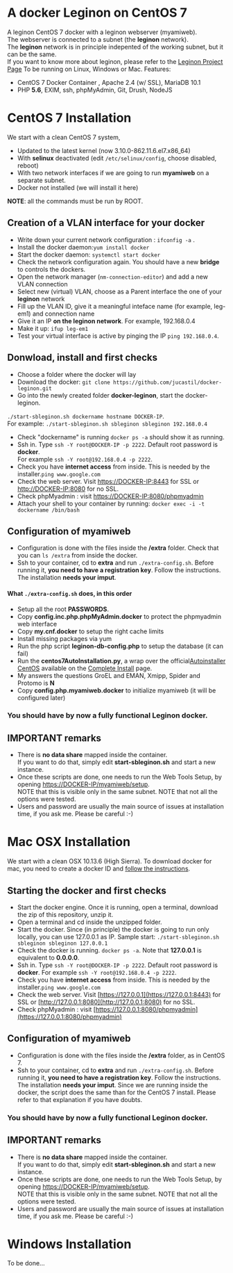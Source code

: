 # A docker Leginon on CentOS 7
A leginon CentOS 7 docker with a leginon webserver (myamiweb).  
The webserver is connected to a subnet (the **leginon** network).  
The **leginon** network is in principle indepented of the working subnet, but it can be the same.  
If you want to know more about leginon, please refer to the [Leginon Project Page](http://emg.nysbc.org/redmine/projects/leginon/wiki/Leginon_Homepage)
To be running on Linux, Windows or Mac. Features:  
- CentOS 7 Docker Container , Apache 2.4 (w/ SSL), MariaDB 10.1
- PHP **5.6**, EXIM, ssh, phpMyAdmin, Git, Drush, NodeJS

# CentOS 7 Installation

We start with a clean CentOS 7 system,   
- Updated to the latest kernel (now 3.10.0-862.11.6.el7.x86_64) 
- With **selinux** deactivated (edit ``/etc/selinux/config``, choose disabled, reboot)  
- With two network interfaces if we are going to run **myamiweb** on a separate subnet.
- Docker not installed (we will install it here) 
 
**NOTE**: all the commands must be run by ROOT.   

## Creation of a VLAN interface for your docker     
- Write down your current network configuration : ``ifconfig -a`` .  
- Install the docker daemon:``yum install docker``      
- Start the docker daemon: ``systemctl start docker``  
- Check the network configuration again. You should have a new **bridge** to controls the dockers.   
- Open the network manager (``nm-connection-editor``) and add a new VLAN connection    
- Select new (virtual) VLAN, choose as a Parent interface the one of your **leginon** network    
- Fill up the VLAN ID, give it a meaningful inteface name (for example, leg-em1) and connection name    
- Give it an IP **on the leginon network**. For example, 192.168.0.4      
- Make it up: ``ifup leg-em1``  
- Test your virtual interface is active by pinging the IP ``ping 192.168.0.4``. 

## Donwload, install and first checks
- Choose a folder where the docker will lay  
- Download the docker: ``git clone https://github.com/jucastil/docker-leginon.git``  
- Go into the newly created folder **docker-leginon**, start the docker-leginon.  
    
``./start-sbleginon.sh dockername hostname DOCKER-IP``.  
For example: ``./start-sbleginon.sh sbleginon sbleginon 192.168.0.4``     

- Check "dockername" is running ``docker ps -a`` should show it as running.
- Ssh in. Type ``ssh -Y root@DOCKER-IP -p 2222``. Default root password is **docker**.   
For example ``ssh -Y root@192.168.0.4 -p 2222``.
- Check you have **internet access** from inside. This is needed by the installer.``ping www.google.com``  
- Check the web server. Visit [https://DOCKER-IP:8443](https://DOCKER-IP:8443) for SSL or [http://DOCKER-IP:8080](http://DOCKER-IP:8080) for no SSL.
- Check phpMyadmin : visit [https://DOCKER-IP:8080/phpmyadmin](https://DOCKER-IP:8080/phpmyadmin)
- Attach your shell to your container by running: ``docker exec -i -t dockername /bin/bash``

## Configuration of myamiweb    
- Configuration is done with the files inside the **/extra** folder. Check that you can ``ls /extra`` from inside the docker.
- Ssh to your container, cd to **extra** and run ``./extra-config.sh``. Before running it, **you need to have a registration key**. Follow the instructions. The installation **needs your imput**. 

#### What ``./extra-config.sh`` does, in this order   
  * Setup all the root **PASSWORDS**. 
  * Copy __config.inc.php.phpMyAdmin.docker__ to protect the phpmyadmin web interface
  * Copy __my.cnf.docker__ to setup the right cache limits 
  * Install missing packages via yum  
  * Run the php script __leginon-db-config.php__ to setup the database (it can fail)
  * Run the  __centos7AutoInstallation.py__, a wrap over the official[Autoinstaller CentOS](http://emg.nysbc.org/redmine/projects/leginon/wiki/Autoinstaller_for_CentOS) available on the [Complete Install](http://emg.nysbc.org/redmine/projects/leginon/wiki/Complete_Installation) page.
  * My answers the questions GroEL and EMAN, Xmipp, Spider and Protomo is **N**  
  * Copy __config.php.myamiweb.docker__ to initialize myamiweb (it will be configured later)

### You should have by now a fully functional Leginon docker.

## IMPORTANT remarks

- There is **no data share** mapped inside the container.   
If you want to do that, simply edit **start-sbleginon.sh** and start a new instance.
- Once these scripts are done, one needs to run the Web Tools Setup, by opening [https://DOCKER-IP/myamiweb/setup](https://DOCKER-IP/myamiweb/setup).  
NOTE that this is visible only in the same subnet. NOTE that not all the options were tested.
- Users and password are usually the main source of issues at installation time, if you ask me. Please be careful :-) 

# Mac OSX Installation

We start with a clean OSX 10.13.6 (High Sierra). 
To download docker for mac, you need to create a docker ID and [follow the instructions](https://docs.docker.com/docker-for-mac/install/).   

## Starting the docker and first checks

- Start the docker engine. Once it is running, open a terminal, download the zip of this repository, unzip it.
- Open a terminal and cd inside the unzipped folder.    
- Start the docker. Since (in principle) the docker is going to run only locally, you can use 127.0.0.1 as IP. Sample start:
 ``./start-sbleginon.sh sbleginon sbleginon 127.0.0.1``  
- Check the docker is running. ``docker ps -a``. Note that **127.0.0.1** is equivalent to **0.0.0.0**.
- Ssh in. Type ``ssh -Y root@DOCKER-IP -p 2222``. Default root password is **docker**. For example ``ssh -Y root@192.168.0.4 -p 2222``. 
- Check you have **internet access** from inside. This is needed by the installer.``ping www.google.com``  
- Check the web server. Visit [https://127.0.0.1](https://127.0.0.1:8443) for SSL or [http://127.0.0.1:8080](http://127.0.0.1:8080) for no SSL.
- Check phpMyadmin : visit [https://127.0.0.1:8080/phpmyadmin](https://127.0.0.1:8080/phpmyadmin)                 

## Configuration of myamiweb    
- Configuration is done with the files inside the **/extra** folder, as in CentOS 7.
- Ssh to your container, cd to **extra** and run ``./extra-config.sh``. Before running it, **you need to have a registration key**. Follow the instructions.  The installation **needs your imput**. Since we are running inside the docker, the script does the same than for the CentOS 7 install. Please refer to that explanation if you have doubts. 

### You should have by now a fully functional Leginon docker.

## IMPORTANT remarks

- There is **no data share** mapped inside the container.  
If you want to do that, simply edit **start-sbleginon.sh** and start a new instance.
- Once these scripts are done, one needs to run the Web Tools Setup, by opening [https://DOCKER-IP/myamiweb/setup](https://DOCKER-IP/myamiweb/setup).  
NOTE that this is visible only in the same subnet. NOTE that not all the options were tested.
- Users and password are usually the main source of issues at installation time, if you ask me. Please be careful :-) 

# Windows Installation

To be done... 
